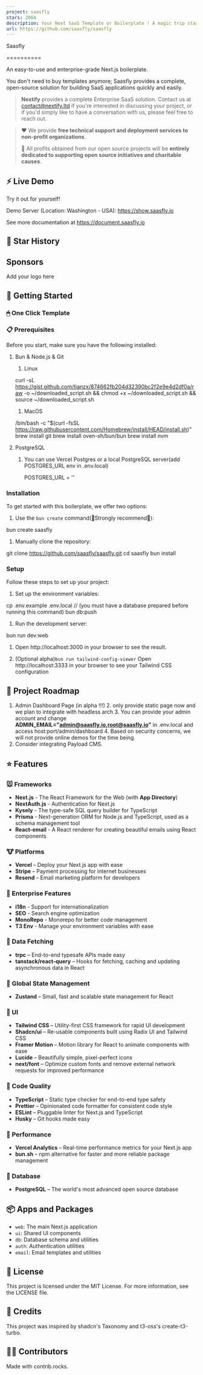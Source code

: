 ```yaml
---
project: saasfly
stars: 2064
description: Your Next SaaS Template or Boilerplate ! A magic trip start with `bun create saasfly` . The more stars, the more surprises
url: https://github.com/saasfly/saasfly
---
```


Saasfly  

==========

  

An easy-to-use and enterprise-grade Next.js boilerplate.

You don't need to buy templates anymore; Saasfly provides a complete, open-source solution for building SaaS applications quickly and easily.

> **Nextify** provides a complete Enterprise SaaS solution. Contact us at contact@nextify.ltd if you're interested in discussing your project, or if you'd simply like to have a conversation with us, please feel free to reach out.

> ❤️ We provide **free technical support and deployment services to non-profit organizations**.
> 
> 🙌 All profits obtained from our open source projects will be **entirely dedicated to supporting open source initiatives and charitable causes**.

⚡ Live Demo
-----------

Try it out for yourself!

Demo Server (Location: Washington - USA): https://show.saasfly.io

See more documentation at https://document.saasfly.io

🌟 Star History
---------------

Sponsors
--------

Add your logo here

🚀 Getting Started
------------------

### 🖱 One Click Template

### 📋 Prerequisites

Before you start, make sure you have the following installed:

1.  Bun & Node.js & Git
    
    1.  Linux
    
      curl -sL https://gist.github.com/tianzx/874662fb204d32390bc2f2e9e4d2df0a/raw -o ~/downloaded\_script.sh && chmod +x ~/downloaded\_script.sh && source ~/downloaded\_script.sh
    
    1.  MacOS
    
      /bin/bash -c "$(curl -fsSL https://raw.githubusercontent.com/Homebrew/install/HEAD/install.sh)"
      brew install git
      brew install oven-sh/bun/bun
      brew install nvm
    
2.  PostgreSQL
    
    1.  You can use Vercel Postgres or a local PostgreSQL server(add POSTGRES\_URL env in .env.local)
        
           POSTGRES\_URL = ''
        

### Installation

To get started with this boilerplate, we offer two options:

1.  Use the `bun create` command(🌟Strongly recommend🌟):

bun create saasfly 

1.  Manually clone the repository:

git clone https://github.com/saasfly/saasfly.git
cd saasfly
bun install

### Setup

Follow these steps to set up your project:

1.  Set up the environment variables:

cp .env.example .env.local
// (you must have a database prepared before running this command)
bun db:push

1.  Run the development server:

bun run dev:web

1.  Open http://localhost:3000 in your browser to see the result.
    
2.  (Optional alpha)`bun run tailwind-config-viewer` Open http://localhost:3333 in your browser to see your Tailwind CSS configuration
    

🥺 Project Roadmap
------------------

1.  Admin Dashboard Page (in alpha !!!) 2. only provide static page now and we plan to integrate with headless arch 3. You can provide your admin account and change **ADMIN\_EMAIL="admin@saasfly.io,root@saasfly.io"** in .env.local and access host:port/admin/dashboard 4. Based on security concerns, we will not provide online demos for the time being.
2.  Consider integrating Payload CMS.

⭐ Features
----------

### 🐭 Frameworks

-   **Next.js** - The React Framework for the Web (with **App Directory**)
-   **NextAuth.js** - Authentication for Next.js
-   **Kysely** - The type-safe SQL query builder for TypeScript
-   **Prisma** - Next-generation ORM for Node.js and TypeScript, used as a schema management tool
-   **React-email** - A React renderer for creating beautiful emails using React components

### 🐮 Platforms

-   **Vercel** – Deploy your Next.js app with ease
-   **Stripe** – Payment processing for internet businesses
-   **Resend** – Email marketing platform for developers

### 🐯 Enterprise Features

-   **i18n** - Support for internationalization
-   **SEO** - Search engine optimization
-   **MonoRepo** - Monorepo for better code management
-   **T3 Env** - Manage your environment variables with ease

### 🐰 Data Fetching

-   **trpc** – End-to-end typesafe APIs made easy
-   **tanstack/react-query** – Hooks for fetching, caching and updating asynchronous data in React

### 🐲 Global State Management

-   **Zustand** – Small, fast and scalable state management for React

### 🐒 UI

-   **Tailwind CSS** – Utility-first CSS framework for rapid UI development
-   **Shadcn/ui** – Re-usable components built using Radix UI and Tailwind CSS
-   **Framer Motion** – Motion library for React to animate components with ease
-   **Lucide** – Beautifully simple, pixel-perfect icons
-   **next/font** – Optimize custom fonts and remove external network requests for improved performance

### 🐴 Code Quality

-   **TypeScript** – Static type checker for end-to-end type safety
-   **Prettier** – Opinionated code formatter for consistent code style
-   **ESLint** – Pluggable linter for Next.js and TypeScript
-   **Husky** – Git hooks made easy

### 🐑 Performance

-   **Vercel Analytics** – Real-time performance metrics for your Next.js app
-   **bun.sh** – npm alternative for faster and more reliable package management

### 🐘 Database

-   **PostgreSQL** – The world's most advanced open source database

📦 Apps and Packages
--------------------

-   `web`: The main Next.js application
-   `ui`: Shared UI components
-   `db`: Database schema and utilities
-   `auth`: Authentication utilities
-   `email`: Email templates and utilities

📜 License
----------

This project is licensed under the MIT License. For more information, see the LICENSE file.

🙏 Credits
----------

This project was inspired by shadcn's Taxonomy and t3-oss's create-t3-turbo.

👨‍💻 Contributors
------------------

Made with contrib.rocks.
